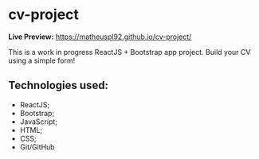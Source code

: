 # cv-project

**Live Preview:** https://matheuspl92.github.io/cv-project/

This is a work in progress ReactJS + Bootstrap app project. Build your CV using a simple form!

## Technologies used:

* ReactJS;
* Bootstrap;
* JavaScript;
* HTML;
* CSS;
* Git/GitHub
